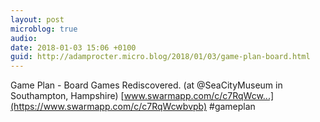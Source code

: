 ```yaml
---
layout: post
microblog: true
audio: 
date: 2018-01-03 15:06 +0100
guid: http://adamprocter.micro.blog/2018/01/03/game-plan-board.html
---
```

Game Plan - Board Games Rediscovered. (at @SeaCityMuseum in Southampton, Hampshire) [www.swarmapp.com/c/c7RqWcw...](https://www.swarmapp.com/c/c7RqWcwbvpb) #gameplan
